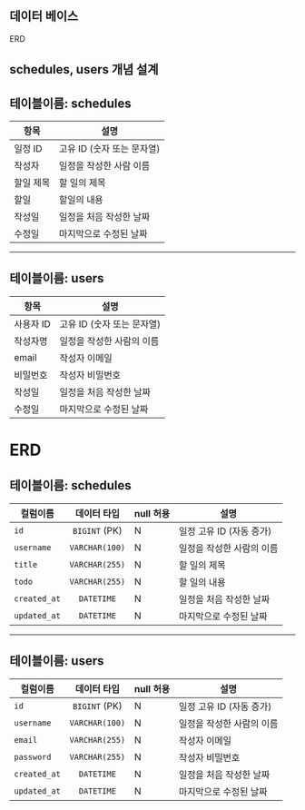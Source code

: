 ## 데이터 베이스


  <summary> ERD </summary>

## schedules, users 개념 설계

## 테이블이름: schedules

| 항목    | 설명                |
|-------|-------------------|
| 일정 ID | 고유 ID (숫자 또는 문자열) |
| 작성자   | 일정을 작성한 사람 이름     |
| 할일 제목 | 할 일의 제목           |
| 할일    | 할일의 내용            |
| 작성일   | 일정을 처음 작성한 날짜     |
| 수정일   | 마지막으로 수정된 날짜      |

___

## 테이블이름: users

| 항목     | 설명                |
|--------|-------------------|
| 사용자 ID | 고유 ID (숫자 또는 문자열) |
| 작성자명   | 일정을 작성한 사람의 이름    |
| email  | 작성자 이메일           |
| 비밀번호   | 작성자 비밀번호          |
| 작성일    | 일정을 처음 작성한 날짜     |
| 수정일    | 마지막으로 수정된 날짜      |


# ERD

## 테이블이름: schedules

| 컬럼이름         |     데이터 타입     | null 허용 | 설명               |
|--------------|:--------------:|---------|------------------|
| `id`         |    `BIGINT` (PK)     | N       | 일정 고유 ID (자동 증가) |
| `username`   | `VARCHAR(100)` | N       | 일정을 작성한 사람의 이름   |
| `title`      | `VARCHAR(255)` | N       | 할 일의 제목          |
| `todo`       | `VARCHAR(255)` | N       | 할 일의 내용          |
| `created_at` |   `DATETIME`   | N       | 일정을 처음 작성한 날짜    |
| `updated_at` |   `DATETIME`   | N       | 마지막으로 수정된 날짜     |

___

## 테이블이름: users

| 컬럼이름         |     데이터 타입     | null 허용 | 설명               |
|--------------|:--------------:|---------|------------------|
| `id`         |    `BIGINT` (PK)     | N       | 일정 고유 ID (자동 증가) |
| `username`   | `VARCHAR(100)` | N       | 일정을 작성한 사람의 이름   |
| `email`      | `VARCHAR(255)` | N       | 작성자 이메일          |
| `password`   | `VARCHAR(255)` | N       | 작성자 비밀번호         |
| `created_at` |   `DATETIME`   | N       | 일정을 처음 작성한 날짜    |
| `updated_at` |   `DATETIME`   | N       | 마지막으로 수정된 날짜     |

